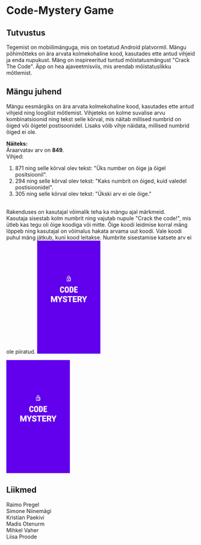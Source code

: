 # Code-Mystery Game

## Tutvustus
Tegemist on mobiilimänguga, mis on toetatud Android platvormil. Mängu põhimõtteks on ära arvata kolmekohaline kood, kasutades ette antud vihjeid ja enda nupukust. Mäng on inspireeritud tuntud mõistatusmängust "Crack The Code". Äpp on hea ajaveetmisviis, mis arendab mõistatuslikku mõtlemist.

## Mängu juhend
Mängu eesmärgiks on ära arvata kolmekohaline kood, kasutades ette antud vihjeid ning loogilist mõtlemist. Vihjeteks on kolme suvalise arvu kombinatsioonid ning tekst selle kõrval, mis näitab millised numbrid on õiged või õigetel postisoonidel. Lisaks võib vihje näidata, millised numbrid õiged ei ole.<br>

**Näiteks:**<br>
Äraarvatav arv on **849**. <br>
Vihjed:

1. 871 ning selle kõrval olev tekst: "Üks number on õige ja õigel positsioonil". <br>
2. 294 ning selle kõrval olev tekst: "Kaks numbrit on õiged, kuid valedel postisioonidel". <br>
3. 305 ning selle kõrval olev tekst: "Ükski arv ei ole õige." <br>
<br>
Rakenduses on kasutajal võimalik teha ka mängu ajal märkmeid. <br>
Kasutaja sisestab kolm numbrit ning vajutab nupule "Crack the code!", mis ütleb kas tegu oli õige koodiga või mitte. Õige koodi leidmise korral mäng lõppeb ning kasutajal on võimalus hakata arvama uut koodi. Vale koodi puhul mäng jätkub, kuni kood leitakse. Numbrite sisestamise katsete arv ei ole piiratud.


<img src="https://github.com/raimop/code-mystery/blob/master/app/src/main/res/drawable/splash_bg.jpg" height="300">

<img src="https://github.com/raimop/code-mystery/blob/master/app/src/main/res/drawable/splash_bg.jpg" height="300"> <!--valmis prototüübi pilt-->

## Liikmed
Raimo Pregel<br>
Simone Niinemägi<br>
Kristian Paekivi<br>
Madis Otenurm<br>
Mihkel Vaher<br>
Liisa Proode
